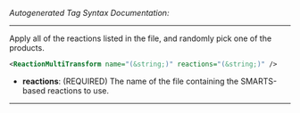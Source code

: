 <!-- THIS IS AN AUTOGENERATED FILE: Don't edit it directly, instead change the schema definition in the code itself. -->

_Autogenerated Tag Syntax Documentation:_

---
Apply all of the reactions listed in the file, and randomly pick one of the products.

```xml
<ReactionMultiTransform name="(&string;)" reactions="(&string;)" />
```

-   **reactions**: (REQUIRED) The name of the file containing the SMARTS-based reactions to use.

---
